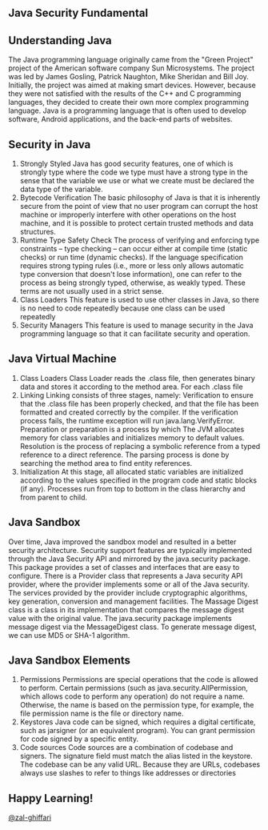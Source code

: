 ## Java Security Fundamental

## Understanding Java

The Java programming language originally came from the "Green Project" project of the American software company Sun Microsystems. The project was led by James Gosling, Patrick Naughton, Mike Sheridan and Bill Joy. Initially, the project was aimed at making smart devices. However, because they were not satisfied with the results of the C++ and C programming languages, they decided to create their own more complex programming language. Java is a programming language that is often used to develop software, Android applications, and the back-end parts of websites.

## Security in Java
1. Strongly Styled
Java has good security features, one of which is strongly type where the code we type must have a strong type in the sense that the variable we use or what we create must be declared the data type of the variable.
2. Bytecode Verification
The basic philosophy of Java is that it is inherently secure from the point of view that no user program can corrupt the host machine or improperly interfere with other operations on the host machine, and it is possible to protect certain trusted methods and data structures.
3. Runtime Type Safety Check
The process of verifying and enforcing type constraints – type checking – can occur either at compile time (static checks) or run time (dynamic checks). If the language specification requires strong typing rules (i.e., more or less only allows automatic type conversion that doesn't lose information), one can refer to the process as being strongly typed, otherwise,
 as weakly typed. These terms are not usually used in a strict sense.
4. Class Loaders
This feature is used to use other classes in Java, so there is no need to code repeatedly because one class can be used repeatedly
5. Security Managers
This feature is used to manage security in the Java programming language so that it can facilitate security and operation.

## Java Virtual Machine
1. Class Loaders
Class Loader reads the .class file, then generates binary data and stores it according to the method area. For each .class file
2. Linking
Linking consists of three stages, namely: Verification to ensure that the .class file has been properly checked, and that the file has been formatted and created correctly by the compiler. If the verification process fails, the runtime exception will run java.lang.VerifyError. Preparation or preparation is a process by which
The JVM allocates memory for class variables and initializes memory to default values. Resolution is the process of replacing a symbolic reference from a typed reference to a direct reference. The parsing process is done by searching the method area to find entity references.
3. Initialization
At this stage, all allocated static variables are initialized according to the values ​​specified in the program code and static blocks (if any). Processes run from top to bottom in the class hierarchy and from parent to child.

## Java Sandbox
Over time, Java improved the sandbox model and resulted in a better security architecture. Security support features are typically implemented through the Java Security API and mirrored by the java.security package. This package provides a set of classes and interfaces that are easy to configure. There is a Provider class that represents a Java security API provider, where the provider implements some or all of the Java security. The services provided by the provider include cryptographic algorithms, key generation, conversion and management facilities. The Massage Digest class is a class in its implementation that compares the message digest value with the original value. The java.security package implements message digest via the MessageDigest class. To generate message digest, we can use MD5 or SHA-1 algorithm.

## Java Sandbox Elements
1. Permissions
Permissions are special operations that the code is allowed to perform. Certain permissions (such as java.security.AllPermission, which allows code to perform any operation) do not require a name. Otherwise, the name is based on the permission type, for example, the file permission name is the file or directory name.
2. Keystores
Java code can be signed, which requires a digital certificate, such as jarsigner (or an equivalent program). You can grant permission for code signed by a specific entity.
3. Code sources
Code sources are a combination of codebase and signers. The signature field must match the alias listed in the keystore. The codebase can be any valid URL. Because they are URLs, codebases always use slashes to refer to things like addresses or directories

## Happy Learning!


[@zal-ghiffari](https://github.com/zal-ghiffari/)
